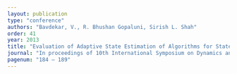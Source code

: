 ```yaml
---
layout: publication
type: "conference"
authors: "Bavdekar, V., R. Bhushan Gopaluni, Sirish L. Shah"
order: 41
year: 2013
title: "Evaluation of Adaptive State Estimation of Algorithms for State Estimation in Presence of Model-Plant Mismatch"
journal: "In proceedings of 10th International Symposium on Dynamics and Control of Process Systems (DYCOPS), Mumbai, India"
pagenum: "184 – 189"
---
```


